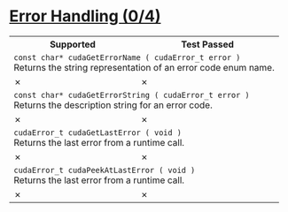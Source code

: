 # [Error Handling (0/4)](https://docs.nvidia.com/cuda/archive/11.3.0/cuda-runtime-api/group__CUDART__ERROR.html#group__CUDART__ERROR)

<table>
<tr>
<th>Supported</th>
<th>Test Passed</th>
</tr>
<tr>
<td colspan=2>
<code>const char* cudaGetErrorName ( cudaError_t error )</code><br>
Returns the string representation of an error code enum name.
</td>
</tr>
<tr>
<td>✗</td>
<td>✗</td>
</tr>
<tr>
<td colspan=2>
<code>const char* cudaGetErrorString ( cudaError_t error )</code><br>
Returns the description string for an error code.
</td>
</tr>
<tr>
<td>✗</td>
<td>✗</td>
</tr>
<tr>
<td colspan=2>
<code>cudaError_t cudaGetLastError ( void )</code><br>
Returns the last error from a runtime call.
</td>
</tr>
<tr>
<td>✗</td>
<td>✗</td>
</tr>
<tr>
<td colspan=2>
<code>cudaError_t cudaPeekAtLastError ( void )</code><br>
Returns the last error from a runtime call.
</td>
</tr>
<tr>
<td>✗</td>
<td>✗</td>
</tr>
</table>
